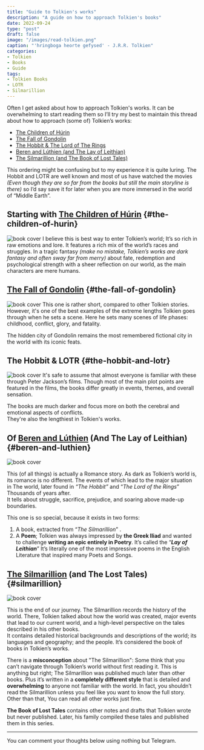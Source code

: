 ```yaml
---
title: "Guide to Tolkien's works"
description: "A guide on how to approach Tolkien's books"
date: 2022-09-24
type: "post"
draft: false
image: "/images/read-tolkien.png"
caption: "'hringboga heorte gefysed' - J.R.R. Tolkien"
categories:
- Tolkien
- Books
- Guide
tags: 
- Tolkien Books
- LOTR
- Silmarillion
---
```


Often I get asked about how to approach Tolkien's works. It can be overwhelming to start reading them so I’ll try my best to maintain this thread about how to approach (some of) Tolkien’s works:  

-   [The Children of Húrin](#the-children-of-hurin) 
-   [The Fall of Gondolin](#the-fall-of-gondolin)
-   [The Hobbit & The Lord of The Rings](#the-hobbit-and-lotr)
-   [Beren and Lúthien (and The Lay of Leithian)](#beren-and-luthien)
-   [The Silmarillion (and The Book of Lost Tales)](#silmarillion)
  
This ordering might be confusing but to my experience it is quite luring. The Hobbit and LOTR are well known and most of us have watched the movies  _(Even though they are so far from the books but still the main storyline is there)_  so I’d say save it for later when you are more immersed in the world of “Middle Earth”.

## Starting with [The Children of Húrin](https://www.goodreads.com/book/show/597790.The_Children_of_H_rin) {#the-children-of-hurin}
![book cover](https://m.media-amazon.com/images/I/51l0B3EVhPL.jpg)
I believe this is best way to enter Tolkien’s world; It’s so rich in raw emotions and lore. It features a rich mix of the world’s races and struggles. In a tragic fantasy _(make no mistake, Tolkien’s works are dark fantasy and often sway far from merry)_ about fate, redemption and psychological strength with a sheer reflection on our world, as the main characters are mere humans.


## [The Fall of Gondolin](https://www.goodreads.com/book/show/39798828-the-fall-of-gondolin) {#the-fall-of-gondolin}
![book cover](https://images-na.ssl-images-amazon.com/images/I/71xsQ4ZFKdL.jpg)
This one is rather short, compared to other Tolkien stories. However, it's one of the best examples of the extreme lengths Tolkien goes through when he sets a scene. Here he sets many scenes of life phases: childhood, conflict, glory, and fatality.  
  
The hidden city of Gondolin remains the most remembered fictional city in the world with its iconic feats.

## The Hobbit & LOTR {#the-hobbit-and-lotr}
![book cover](https://i.ebayimg.com/images/g/03QAAOSwVEpf~tzH/s-l640.jpg)
It's safe  to  assume  that almost everyone is familiar with  these through Peter  Jackson’s  films. Though  most  of  the  main  plot  points  are featured in  the  films,  the  books differ greatly in events,  themes,  and overall sensation.  
  
The  books  are  much  darker  and  focus  more  on  both  the cerebral and emotional aspects of conflicts.  
They're also  the lengthiest in Tolkien's works.

## Of [Beren and Lúthien](https://www.goodreads.com/book/show/41015249-beren-and-l-thien) (And The Lay of Leithian) {#beren-and-luthien}
![book cover](https://m.media-amazon.com/images/I/51voxpKiEDL.jpg)

This (of all things) is  actually a Romance story. As dark as Tolkien’s world is, its romance is no different. The events of which lead to the major situation in The world, later found in  _“The Hobbit”_  and “_The Lord of the Rings_” Thousands of years after.  
It tells about struggle, sacrifice, prejudice, and soaring above made-up boundaries.  
  
This one is so special, because it exists in two forms:  

1.  A book, extracted from “_The Silmarillion_” .
2.  A  **Poem**; Tolkien was always impressed by  **the Greek Iliad**  and wanted to challenge  **writing an epic entirely in Poetry**. It’s called the “**_Lay of Leithian_**” It’s literally one of the most impressive poems in the English Literature that inspired many Poets and Songs.

## [The Silmarillion](https://www.goodreads.com/book/show/7332.The_Silmarillion) (and The Lost Tales) {#silmarillion}
![book cover](https://m.media-amazon.com/images/I/41k+B4mxcCL.jpg)

This is the end of our journey. The Silmarillion records the history of the world. There, Tolkien talked about how the world was created, major events that lead to our current world, and a high-level perspective on the tales described in his other books.  
It contains detailed historical backgrounds and descriptions of the world; its languages and geography; and the people. It’s considered the book of books in Tolkien’s works.  
  
There is a **misconception** about "The Silmarillion": Some think that you can’t navigate through Tolkien’s world without first reading it. This is anything but right; The Silmarillion was published much later than other books. Plus it’s written in a **completely different style** that is detailed and **overwhelming** to anyone not familiar with the world. In fact, you shouldn’t read the Silmarillion unless you feel like you want to know the full story. Other than that, You can read all other works just fine.  
  
**The Book of Lost Tales** contains other notes and drafts that Tolkien wrote but never published. Later, his family compiled these tales and published them in this series.

---
You can comment your thoughts below using nothing but Telegram.